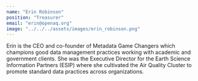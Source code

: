 ```yaml
---
name: "Erin Robinson"
position: "Treasurer"
email: "erin@openaq.org"
image: "../../../assets/images/erin_robinson.png"
---
```


Erin is the CEO and co-founder of Metadata Game Changers which champions good data management practices working with academic and government clients. She was the Executive Director for the Earth Science Information Partners (ESIP) where she cultivated the Air Quality Cluster to promote standard data practices across organizations.
